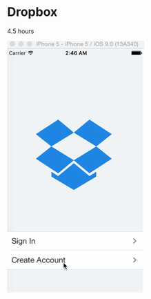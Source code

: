 # Dropbox

4.5 hours

![DropBox Animation by Sudhir Nakhwa](https://github.com/snakhwa/Dropbox/blob/master/DropBox-SudhirNakhwa.gif?raw=true)
